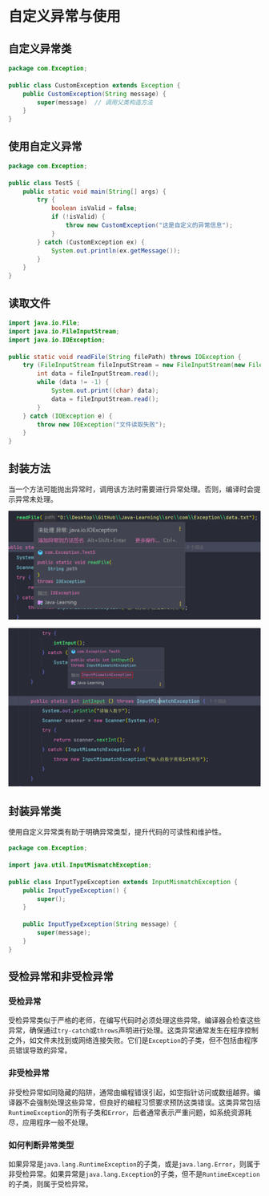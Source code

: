 # 自定义异常与使用

## 自定义异常类

```java
package com.Exception;

public class CustomException extends Exception {
    public CustomException(String message) {
        super(message)  // 调用父类构造方法
    }
}
```

## 使用自定义异常

```java
package com.Exception;

public class Test5 {
    public static void main(String[] args) {
        try {
            boolean isValid = false;
            if (!isValid) {
                throw new CustomException("这是自定义的异常信息");
            }
        } catch (CustomException ex) {
            System.out.println(ex.getMessage());
        }
    }
}
```

## 读取文件

```java
import java.io.File;
import java.io.FileInputStream;
import java.io.IOException;

public static void readFile(String filePath) throws IOException {
    try (FileInputStream fileInputStream = new FileInputStream(new File(filePath))) {
        int data = fileInputStream.read();
        while (data != -1) {
            System.out.print((char) data);
            data = fileInputStream.read();
        }
    } catch (IOException e) {
        throw new IOException("文件读取失败");
    }
}
```

## 封装方法

当一个方法可能抛出异常时，调用该方法时需要进行异常处理。否则，编译时会提示异常未处理。

![](../images/982ab89fa0d1608ac0886a812290b592.png)

![](../images/fc3939f394ab482df87ad45a9760bd27.png)

## 封装异常类

使用自定义异常类有助于明确异常类型，提升代码的可读性和维护性。

```java
package com.Exception;

import java.util.InputMismatchException;

public class InputTypeException extends InputMismatchException {
    public InputTypeException() {
        super();
    }

    public InputTypeException(String message) {
        super(message);
    }
}
```

## 受检异常和非受检异常

### 受检异常

受检异常类似于严格的老师，在编写代码时必须处理这些异常。编译器会检查这些异常，确保通过`try-catch`或`throws`声明进行处理。这类异常通常发生在程序控制之外，如文件未找到或网络连接失败。它们是`Exception`的子类，但不包括由程序员错误导致的异常。

### 非受检异常

非受检异常如同隐藏的陷阱，通常由编程错误引起，如空指针访问或数组越界。编译器不会强制处理这些异常，但良好的编程习惯要求预防这类错误。这类异常包括`RuntimeException`的所有子类和`Error`，后者通常表示严重问题，如系统资源耗尽，应用程序一般不处理。

### 如何判断异常类型

如果异常是`java.lang.RuntimeException`的子类，或是`java.lang.Error`，则属于非受检异常。如果异常是`java.lang.Exception`的子类，但不是`RuntimeException`的子类，则属于受检异常。
